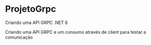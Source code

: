 # ProjetoGrpc
Criando uma API GRPC .NET 6


Criando uma API GRPC e um consumo através de client para testar a comunicação
